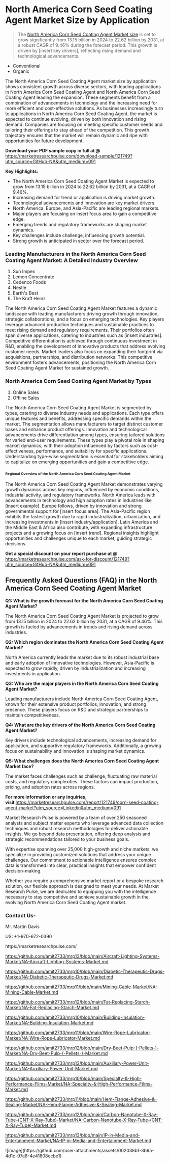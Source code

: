 <h1>North America Corn Seed Coating Agent Market&nbsp;Size by Application</h1><blockquote><p>The <a href="https://marketresearchpulse.com/download-sample/121749?utm_source=GitHub-NA&amp;utm_medium=091">North America Corn Seed Coating Agent Market size</a> is set to grow significantly from 13.15 billion in 2024 to 22.62 billion by 2031, at a robust CAGR of 9.46% during the forecast period. This growth is driven by [insert key drivers], reflecting rising demand and technological advancements.</p></blockquote><ul><li>Conventional<li> Organic</li></ul><p>The North America Corn Seed Coating Agent market size by application shows consistent growth across diverse sectors, with leading applications in North America Corn Seed Coating Agent and North America Corn Seed Coating Agent leading the expansion. These segments benefit from a combination of advancements in technology and the increasing need for more efficient and cost-effective solutions. As businesses increasingly turn to applications in North America Corn Seed Coating Agent, the market is expected to continue evolving, driven by both innovation and rising demand. Companies are focusing on meeting specific customer needs and tailoring their offerings to stay ahead of the competition. This growth trajectory ensures that the market will remain dynamic and ripe with opportunities for future development.</p><p><strong>Download your PDF sample copy in full at @ </strong><a href="https://marketresearchpulse.com/download-sample/121749?utm_source=GitHub-NA&amp;utm_medium=091">https://marketresearchpulse.com/download-sample/121749?utm_source=GitHub-NA&amp;utm_medium=091</a></p><p><strong>Key Highlights: </strong></p><ul><li>The North America Corn Seed Coating Agent Market is expected to grow from 13.15 billion in 2024 to 22.62 billion by 2031, at a CAGR of 9.46%.</li><li>Increasing demand for trend or application is driving market growth.</li><li>Technological advancements and innovation are key market drivers.</li><li>North America, Europe, and Asia-Pacific are leading regional markets.</li><li>Major players are focusing on insert focus area to gain a competitive edge.</li><li>Emerging trends and regulatory frameworks are shaping market dynamics.</li><li>Key challenges include challenge, influencing growth potential.</li><li>Strong growth is anticipated in sector over the forecast period.</li></ul><h3>Leading Manufacturers in the North America Corn Seed Coating Agent Market: A Detailed Industry Overview</h3><ol><li>Sun Impex</li><li>Lemon Concentrate</li><li>Cedenco Foods</li><li>Nestle</li><li>Earth's Best</li><li>The Kraft Heinz</li></ol><div class="flex max-w-full flex-col flex-grow"><div class="min-h-8 text-message flex w-full flex-col items-end gap-2 whitespace-normal break-words [.text-message+&amp;]:mt-5" dir="auto" data-message-author-role="assistant" data-message-id="fd8432e4-4910-450d-b182-61b7bfb0a01f" data-message-model-slug="gpt-4o"><div class="flex w-full flex-col gap-1 empty:hidden first:pt-[3px]"><div class="markdown prose w-full break-words dark:prose-invert light"><p>The North America Corn Seed Coating Agent Market features a dynamic landscape with leading manufacturers driving growth through innovation, strategic collaborations, and a focus on emerging technologies. Key players leverage advanced production techniques and sustainable practices to meet rising demand and regulatory requirements. Their portfolios often span diverse applications, catering to industries such as [insert industries]. Competitive differentiation is achieved through continuous investment in R&amp;D, enabling the development of innovative products that address evolving customer needs. Market leaders also focus on expanding their footprint via acquisitions, partnerships, and distribution networks. This competitive environment fosters advancements, positioning the North America Corn Seed Coating Agent Market for sustained growth.</p></div></div></div></div><h3>North America Corn Seed Coating Agent Market by Types</h3><ol><li>Online Sales<li> Offline Sales</li></ol><div class="flex max-w-full flex-col flex-grow"><div class="min-h-8 text-message flex w-full flex-col items-end gap-2 whitespace-normal break-words [.text-message+&amp;]:mt-5" dir="auto" data-message-author-role="assistant" data-message-id="084470be-0bb7-4664-bddf-5156b4f41249" data-message-model-slug="gpt-4o-mini"><div class="flex w-full flex-col gap-1 empty:hidden first:pt-[3px]"><div class="markdown prose w-full break-words dark:prose-invert light"><p>The North America Corn Seed Coating Agent Market is segmented by types, catering to diverse industry needs and applications. Each type offers unique features and benefits, addressing specific demands within the market. The segmentation allows manufacturers to target distinct customer bases and enhance product offerings. Innovation and technological advancements drive differentiation among types, ensuring tailored solutions for varied end-user requirements. These types play a pivotal role in shaping market dynamics, with their adoption influenced by factors such as cost-effectiveness, performance, and suitability for specific applications. Understanding type-wise segmentation is essential for stakeholders aiming to capitalize on emerging opportunities and gain a competitive edge.</p></div></div></div></div><h3><span style="font-size: 11px;">Regional Overview of the North America Corn Seed Coating Agent Market</span></h3><div class="flex max-w-full flex-col flex-grow"><div class="min-h-8 text-message flex w-full flex-col items-end gap-2 whitespace-normal break-words [.text-message+&amp;]:mt-5" dir="auto" data-message-author-role="assistant" data-message-id="e9038762-ce64-4e30-91c9-9bd413514231" data-message-model-slug="gpt-4o-mini"><div class="flex w-full flex-col gap-1 empty:hidden first:pt-[3px]"><div class="markdown prose w-full break-words dark:prose-invert light"><p>The North America Corn Seed Coating Agent Market demonstrates varying growth dynamics across key regions, influenced by economic conditions, industrial activity, and regulatory frameworks. North America leads with advancements in technology and high adoption rates in industries like [insert example]. Europe follows, driven by innovation and strong governmental support for [insert focus area]. The Asia-Pacific region exhibits the fastest growth due to rapid industrialization, urbanization, and increasing investments in [insert industry/application]. Latin America and the Middle East &amp; Africa also contribute, with expanding infrastructure projects and a growing focus on [insert trend]. Regional insights highlight opportunities and challenges unique to each market, guiding strategic decisions.</p></div></div></div></div><p><strong>Get a special discount on your report purchase at @ </strong><a href="https://marketresearchpulse.com/ask-for-discount/121749?utm_source=GitHub-NA&amp;utm_medium=091">https://marketresearchpulse.com/ask-for-discount/121749?utm_source=GitHub-NA&amp;utm_medium=091</a></p><h2>Frequently Asked Questions (FAQ) in the North America Corn Seed Coating Agent Market</h2><p><strong>Q1: What is the growth forecast for the North America Corn Seed Coating Agent Market?</strong></p><p>The North America Corn Seed Coating Agent Market is projected to grow from 13.15 billion in 2024 to 22.62 billion by 2031, at a CAGR of 9.46%. This growth is fueled by advancements in trends and rising demand across industries.</p><p><strong>Q2: Which region dominates the North America Corn Seed Coating Agent Market?</strong></p><p>North America currently leads the market due to its robust industrial base and early adoption of innovative technologies. However, Asia-Pacific is expected to grow rapidly, driven by industrialization and increasing investments in application.</p><p><strong>Q3: Who are the major players in the North America Corn Seed Coating Agent Market?</strong></p><p>Leading manufacturers include North America Corn Seed Coating Agent, known for their extensive product portfolios, innovation, and strong presence. These players focus on R&amp;D and strategic partnerships to maintain competitiveness.</p><p><strong>Q4: What are the key drivers of the North America Corn Seed Coating Agent Market?</strong></p><p>Key drivers include technological advancements, increasing demand for application, and supportive regulatory frameworks. Additionally, a growing focus on sustainability and innovation is shaping market dynamics.</p><p><strong>Q5: What challenges does the North America Corn Seed Coating Agent Market face?</strong></p><p>The market faces challenges such as challenge, fluctuating raw material costs, and regulatory complexities. These factors can impact production, pricing, and adoption rates across regions.</p><p><strong>For more information or any inquiries, visit&nbsp;</strong><a href="https://marketresearchpulse.com/report/121749/corn-seed-coating-agent-market?utm_source=Linkedin&utm_medium=091">https://marketresearchpulse.com/report/121749/corn-seed-coating-agent-market?utm_source=Linkedin&utm_medium=091</a></p><p>Market Research Pulse is powered by a team of over 250 seasoned analysts and subject matter experts who leverage advanced data collection techniques and robust research methodologies to deliver actionable insights. We go beyond data presentation, offering deep analysis and strategic recommendations tailored to your business goals.</p><p>With expertise spanning over 25,000 high-growth and niche markets, we specialize in providing customized solutions that address your unique challenges. Our commitment to actionable intelligence ensures complex data is transformed into clear, practical insights that empower confident decision-making.</p><p>Whether you require a comprehensive market report or a bespoke research solution, our flexible approach is designed to meet your needs. At Market Research Pulse, we are dedicated to equipping you with the intelligence necessary to stay competitive and achieve sustainable growth in the evolving North America Corn Seed Coating Agent market.</p><h3><strong>Contact Us-</strong></h3><p>Mr. Martin Davis</p><p>US: +1-970-672-0390</p><p>https://marketresearchpulse.com/</p><p><a href="https://github.com/amit2733/mrp13/blob/main/Aircraft-Lighting-Systems-Market/NA-Aircraft-Lighting-Systems-Market.md">https://github.com/amit2733/mrp13/blob/main/Aircraft-Lighting-Systems-Market/NA-Aircraft-Lighting-Systems-Market.md</a></p><p><a href="https://github.com/amit2733/mrp10/blob/main/Diabetic-Therapeutic-Drugs-Market/NA-Diabetic-Therapeutic-Drugs-Market.md">https://github.com/amit2733/mrp10/blob/main/Diabetic-Therapeutic-Drugs-Market/NA-Diabetic-Therapeutic-Drugs-Market.md</a></p><p><a href="https://github.com/amit2733/mrp11/blob/main/Mining-Cable-Market/NA-Mining-Cable-Market.md">https://github.com/amit2733/mrp11/blob/main/Mining-Cable-Market/NA-Mining-Cable-Market.md</a></p><p><a href="https://github.com/amit2733/mrp12/blob/main/Fat-Replacing-Starch-Market/NA-Fat-Replacing-Starch-Market.md">https://github.com/amit2733/mrp12/blob/main/Fat-Replacing-Starch-Market/NA-Fat-Replacing-Starch-Market.md</a></p><p><a href="https://github.com/amit2733/mrp10/blob/main/Building-Insulation-Market/NA-Building-Insulation-Market.md">https://github.com/amit2733/mrp10/blob/main/Building-Insulation-Market/NA-Building-Insulation-Market.md</a></p><p><a href="https://github.com/amit2733/mrp11/blob/main/Wire-Rope-Lubricator-Market/NA-Wire-Rope-Lubricator-Market.md">https://github.com/amit2733/mrp11/blob/main/Wire-Rope-Lubricator-Market/NA-Wire-Rope-Lubricator-Market.md</a></p><p><a href="https://github.com/amit2733/mrp12/blob/main/Dry-Beet-Pulp-(-Pellets-)-Market/NA-Dry-Beet-Pulp-(-Pellets-)-Market.md">https://github.com/amit2733/mrp12/blob/main/Dry-Beet-Pulp-(-Pellets-)-Market/NA-Dry-Beet-Pulp-(-Pellets-)-Market.md</a></p><p><a href="https://github.com/amit2733/mrp13/blob/main/Auxiliary-Power-Unit-Market/NA-Auxiliary-Power-Unit-Market.md">https://github.com/amit2733/mrp13/blob/main/Auxiliary-Power-Unit-Market/NA-Auxiliary-Power-Unit-Market.md</a></p><p><a href="https://github.com/amit2733/mrp10/blob/main/Specialty-&-High-Performance-Films-Market/NA-Specialty-&-High-Performance-Films-Market.md">https://github.com/amit2733/mrp10/blob/main/Specialty-&-High-Performance-Films-Market/NA-Specialty-&-High-Performance-Films-Market.md</a></p><p><a href="https://github.com/amit2733/mrp11/blob/main/Hem-Flange-Adhesive-&-Sealing-Market/NA-Hem-Flange-Adhesive-&-Sealing-Market.md">https://github.com/amit2733/mrp11/blob/main/Hem-Flange-Adhesive-&-Sealing-Market/NA-Hem-Flange-Adhesive-&-Sealing-Market.md</a></p><p><a href="https://github.com/amit2733/mrp12/blob/main/Carbon-Nanotube-X-Ray-Tube-(CNT-X-Ray-Tube)-Market/NA-Carbon-Nanotube-X-Ray-Tube-(CNT-X-Ray-Tube)-Market.md">https://github.com/amit2733/mrp12/blob/main/Carbon-Nanotube-X-Ray-Tube-(CNT-X-Ray-Tube)-Market/NA-Carbon-Nanotube-X-Ray-Tube-(CNT-X-Ray-Tube)-Market.md</a></p><p><a href="https://github.com/amit2733/mrp13/blob/main/IP-in-Media-and-Entertainment-Market/NA-IP-in-Media-and-Entertainment-Market.md">https://github.com/amit2733/mrp13/blob/main/IP-in-Media-and-Entertainment-Market/NA-IP-in-Media-and-Entertainment-Market.md</a></p>
![image](https://github.com/user-attachments/assets/002038b1-3b9a-4d1c-97a6-4e41808ccbe1)
